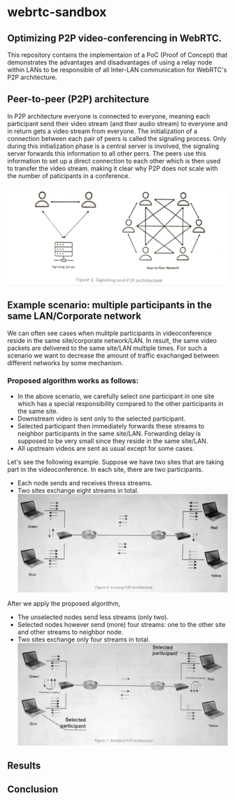 # webrtc-sandbox

## Optimizing P2P video-conferencing in WebRTC.

This repository contains the implementaion of a PoC (Proof of Concept) that demonstrates the advantages and disadvantages of using a relay node within LANs to be responsible of all Inter-LAN communication for WebRTC's P2P architecture.

## Peer-to-peer (P2P) architecture
In P2P architecture everyone is connected to everyone, meaning each participant send their video stream (and their audio stream) to everyone and in return gets a video stream from everyone. The initialization of a connection between each pair of peers is called the signaling process. Only during this initialization phase is a central server is involved, the signaling server forwards this information to all other perrs. The peers use this information to set up a direct connection to each other which is then used to transfer the video stream. making it clear why P2P does not scale with the number of paticipants in a conference.

![Signaling and P2P architecture](imgs/1.jpg)

## Example scenario: multiple participants in the same LAN/Corporate network
We can often see cases when mulitple participants in videoconference reside in the same site/corporate network/LAN. In result, the same video packets are delivered to the same site/LAN multiple times. For such a scenario we want to decrease the amount of traffic exachanged between different networks by some mechanism. 

### Proposed algorithm works as follows:
- In the above scenario, we carefully select one participant in one site which has a special responsibility compared to the other participants in the same site.
- Downstream video is sent only to the selected participant. 
- Selected participant then immediately forwards these streams to neighbor participants in the same site/LAN. Forwarding delay is supposed to be very small since they reside in the same site/LAN.
- All upstream videos are sent as usual except for some cases.

Let's see the following example. Suppose we have two sites that are taking part in the videoconference. In each site, there are two participants.

- Each node sends and receives thress streams.
- Two sites exchange eight streams in total.
![Existing P2P architecture](imgs/2.jpg)

After we apply the proposed algorithm,
- The unselected nodes send less streams (only two).
- Selected nodes however send (more) four streams: one to the other site and other streams to neighbor node.
- Two sites exchange only four streams in total.
![Modified P2P architecture](imgs/3.jpg)

## Results

## Conclusion 





<!-- # Checklist
[x] Check the feasibility of the idea. The idea may require modification of browser source code. Adjust the algorithm if needed. 
[] Evaluate the proposed algorithm using NS-3.
[] Implement the algorithm in a real environment and evaluate its performance.
-->
